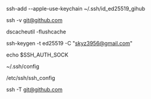  ssh-add --apple-use-keychain ~/.ssh/id_ed25519_gihub

 ssh -v git@github.com

 dscacheutil -flushcache

 ssh-keygen -t ed25519 -C "skyz3956@gmail.com"

echo $SSH_AUTH_SOCK


 ~/.ssh/config

 /etc/ssh/ssh_config


ssh -T git@github.com

